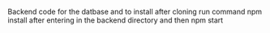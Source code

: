 Backend code for the datbase and to install after cloning run command npm install after entering in the backend directory and then npm start
